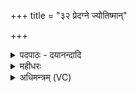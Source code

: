 +++
title = "३२ प्रेदग्ने ज्योतिष्मान्"

+++
<details><summary>पदपाठः - दयानन्दादि</summary>

प्र। इत्। अ॒ग्ने॒। ज्योति॑ष्मान्। या॒हि॒। शि॒वेभिः॑। अ॒र्चिभि॒रित्य॒र्चिऽभिः॑। त्वम्। बृ॒हद्भि॒रिति॑ बृ॒हत्ऽभिः॑। भा॒नुभि॒रिति॑ भा॒नुऽभिः॑। भास॑न्। मा। हि॒ꣳसीः॒। त॒न्वा᳖। प्र॒जा इति॑ प्र॒ऽजाः। ३२।
</details>

<details><summary>महीधरः</summary>

म० 'अनड्वाहौ युक्त्वा प्रेदग्न इति प्राङ् यात्वा यथार्थम्' ( का० १६ । ६ । १८) । शकटे तूष्णीं वृषौ संयोज्य प्रेदिति मन्त्रेण प्राचीं गत्वा यथार्थं प्रयोजनवन्तं देशं गच्छेदित्यर्थः । अग्निदेवत्यानुष्टुप् । हे अग्ने, शिवेभिरर्चिभिः शान्ताभिर्ज्वालाभिर्ज्योतिष्मान्प्रकाशयुक्तस्त्वं प्रयाहि गच्छ । इत्पादपूरणः । किंच बृहद्भिर्भानुभिः प्रौढेः रश्मिभिः भासन्भासयन् जगदवभासयन् तन्वा स्वकीयेन दाहकेन शरीरेण प्रजाः पुत्रादिका मा हिंसीः मा नाशय ॥ ३२ ॥  
त्रयस्त्रिंशी।
</details>

<details><summary>अधिमन्त्रम् (VC)</summary>

- अग्निर्देवता
- तापस ऋषिः
- विराडनुष्टुप्
- गान्धारः
</details>